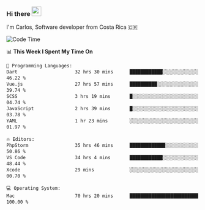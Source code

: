 ### Hi there <img src="https://media.giphy.com/media/hvRJCLFzcasrR4ia7z/giphy.gif" width="25px" height="25px">

I'm Carlos, Software developer from Costa Rica 🇨🇷

[//]: # (<a href="https://app.daily.dev/carum98"><img src="https://github.com/carum98/carum98/blob/main/devcard.svg" width="400" alt="Carlos Umaña Acevedo's Dev Card"/></a>)


<!--START_SECTION:waka-->
![Code Time](http://img.shields.io/badge/Code%20Time-11%2C829%20hrs%2011%20mins-blue)

📊 **This Week I Spent My Time On** 

```text
💬 Programming Languages: 
Dart                     32 hrs 30 mins      ████████████░░░░░░░░░░░░░   46.22 % 
Vue.js                   27 hrs 57 mins      ██████████░░░░░░░░░░░░░░░   39.74 % 
SCSS                     3 hrs 19 mins       █░░░░░░░░░░░░░░░░░░░░░░░░   04.74 % 
JavaScript               2 hrs 39 mins       █░░░░░░░░░░░░░░░░░░░░░░░░   03.78 % 
YAML                     1 hr 23 mins        ░░░░░░░░░░░░░░░░░░░░░░░░░   01.97 % 

🔥 Editors: 
PhpStorm                 35 hrs 46 mins      █████████████░░░░░░░░░░░░   50.86 % 
VS Code                  34 hrs 4 mins       ████████████░░░░░░░░░░░░░   48.44 % 
Xcode                    29 mins             ░░░░░░░░░░░░░░░░░░░░░░░░░   00.70 % 

💻 Operating System: 
Mac                      70 hrs 20 mins      █████████████████████████   100.00 % 
```


<!--END_SECTION:waka-->
